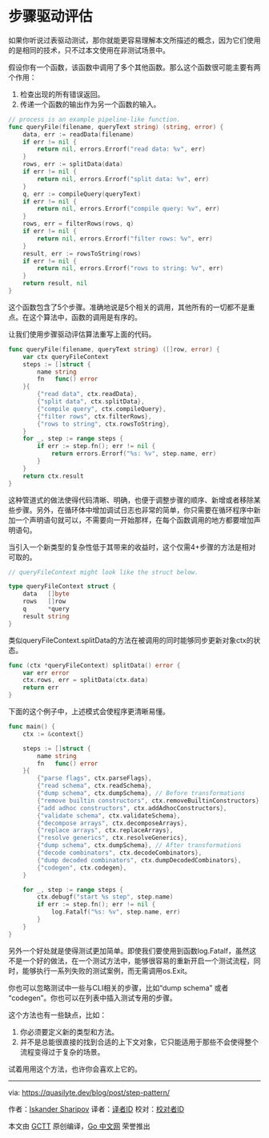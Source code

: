 # 步骤驱动评估

如果你听说过表驱动测试，那你就能更容易理解本文所描述的概念，因为它们使用的是相同的技术，只不过本文使用在非测试场景中。  

假设你有一个函数，该函数中调用了多个其他函数。那么这个函数很可能主要有两个作用：
   1. 检查出现的所有错误返回。
   2. 传递一个函数的输出作为另一个函数的输入。
```go
// process is an example pipeline-like function.
func queryFile(filename, queryText string) (string, error) {
	data, err := readData(filename)
	if err != nil {
		return nil, errors.Errorf("read data: %v", err)
	}
	rows, err := splitData(data)
	if err != nil {
		return nil, errors.Errorf("split data: %v", err)
	}
	q, err := compileQuery(queryText)
	if err != nil {
		return nil, errors.Errorf("compile query: %v", err)
	}
	rows, err = filterRows(rows, q)
	if err != nil {
		return nil, errors.Errorf("filter rows: %v", err)
	}
	result, err := rowsToString(rows)
	if err != nil {
		return nil, errors.Errorf("rows to string: %v", err)
	}
	return result, nil
}
```

这个函数包含了5个步骤。准确地说是5个相关的调用，其他所有的一切都不是重点。在这个算法中，函数的调用是有序的。  

让我们使用步骤驱动评估算法重写上面的代码。
```go
func queryFile(filename, queryText string) ([]row, error) {
	var ctx queryFileContext
	steps := []struct {
		name string
		fn   func() error
	}{
		{"read data", ctx.readData},
		{"split data", ctx.splitData},
		{"compile query", ctx.compileQuery},
		{"filter rows", ctx.filterRows},
		{"rows to string", ctx.rowsToString},
	}
	for _, step := range steps {
		if err := step.fn(); err != nil {
			return errors.Errorf("%s: %v", step.name, err)
		}
	}
	return ctx.result
}
```

这种管道式的做法使得代码清晰、明确，也便于调整步骤的顺序、新增或者移除某些步骤。另外，在循环体中增加调试日志也非常的简单，你只需要在循环程序中新加一个声明语句就可以，不需要向一开始那样，在每个函数调用的地方都要增加声明语句。

当引入一个新类型的复杂性低于其带来的收益时，这个仅需4+步骤的方法是相对可取的。
```go
// queryFileContext might look like the struct below.

type queryFileContext struct {
	data   []byte
	rows   []row
	q      *query
	result string
}
```

类似queryFileContext.splitData的方法在被调用的同时能够同步更新对象ctx的状态。
```go
func (ctx *queryFileContext) splitData() error {
	var err error
	ctx.rows, err = splitData(ctx.data)
	return err
}
```

下面的这个例子中，上述模式会使程序更清晰易懂。
```go 
func main() {
	ctx := &context{}

	steps := []struct {
		name string
		fn   func() error
	}{
		{"parse flags", ctx.parseFlags},
		{"read schema", ctx.readSchema},
		{"dump schema", ctx.dumpSchema}, // Before transformations
		{"remove builtin constructors", ctx.removeBuiltinConstructors},
		{"add adhoc constructors", ctx.addAdhocConstructors},
		{"validate schema", ctx.validateSchema},
		{"decompose arrays", ctx.decomposeArrays},
		{"replace arrays", ctx.replaceArrays},
		{"resolve generics", ctx.resolveGenerics},
		{"dump schema", ctx.dumpSchema}, // After transformations
		{"decode combinators", ctx.decodeCombinators},
		{"dump decoded combinators", ctx.dumpDecodedCombinators},
		{"codegen", ctx.codegen},
	}

	for _, step := range steps {
		ctx.debugf("start %s step", step.name)
		if err := step.fn(); err != nil {
			log.Fatalf("%s: %v", step.name, err)
		}
	}
}
```

另外一个好处就是使得测试更加简单。即使我们要使用到函数log.Fatalf，虽然这不是一个好的做法，在一个测试方法中，能够很容易的重新开启一个测试流程，同时，能够执行一系列失败的测试案例，而无需调用os.Exit。

你也可以忽略测试中一些与CLI相关的步骤，比如“dump schema” 或者 “codegen”。你也可以在列表中插入测试专用的步骤。

这个方法也有一些缺点，比如：
   1. 你必须要定义新的类型和方法。
   2. 并不是总能很直接的找到合适的上下文对象，它只能适用于那些不会使得整个流程变得过于复杂的场景。
   
试着用用这个方法，也许你会喜欢上它的。

---

via: https://quasilyte.dev/blog/post/step-pattern/

作者：[Iskander Sharipov](https://github.com/quasilyte)
译者：[译者ID](https://github.com/yangzhenxiong)
校对：[校对者ID](https://github.com/校对者ID)

本文由 [GCTT](https://github.com/studygolang/GCTT) 原创编译，[Go 中文网](https://studygolang.com/) 荣誉推出
